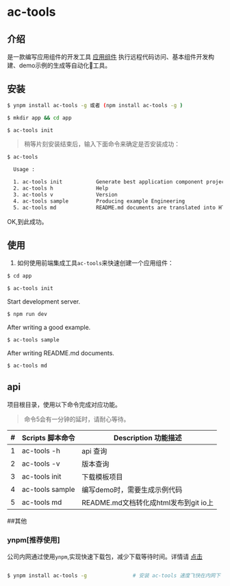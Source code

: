 # ac-tools


## 介绍

是一款编写应用组件的开发工具 [应用组件](https://github.com/tinper-acs) 执行远程代码访问、基本组件开发构建、demo示例的生成等自动化工具。


## 安装

```bash
$ ynpm install ac-tools -g 或者 (npm install ac-tools -g )

$ mkdir app && cd app

$ ac-tools init
```
 
> 稍等片刻安装结束后，输入下面命令来确定是否安装成功：

```bash
$ ac-tools

  Usage :

  1. ac-tools init           Generate best application component project
  2. ac-tools h              Help
  3. ac-tools v              Version
  4. ac-tools sample         Producing example Engineering
  5. ac-tools md             README.md documents are translated into HTML to be published on git IO

```
OK,到此成功。


## 使用

1. 如何使用前端集成工具`ac-tools`来快速创建一个应用组件：

```bash
$ cd app

$ ac-tools init
```

Start development server.
```bash
$ npm run dev
```
After writing a good example.
```bash
$ ac-tools sample
```
After writing README.md documents.

```bash
$ ac-tools md
```

## api


项目根目录，使用以下命令完成对应功能。

>命令5会有一分钟的延时，请耐心等待。

| # | Scripts 脚本命令 | Description 功能描述 |
| --- | --- | --- |
| 1 | ac-tools -h | api 查询 |
| 2 | ac-tools -v | 版本查询 |
| 3 | ac-tools init | 下载模板项目|
| 4 | ac-tools sample | 编写demo时，需要生成示例代码 |
| 5 | ac-tools md | README.md文档转化成html发布到git io上 |

##其他

### ynpm[推荐使用]

公司内网通过使用`ynpm`,实现快速下载包，减少下载等待时间。详情请 [点击](https://github.com/iuap-design/ynpm-tool)

```bash

$ ynpm install ac-tools -g               # 安装 ac-tools 速度飞快在内网下
```
 